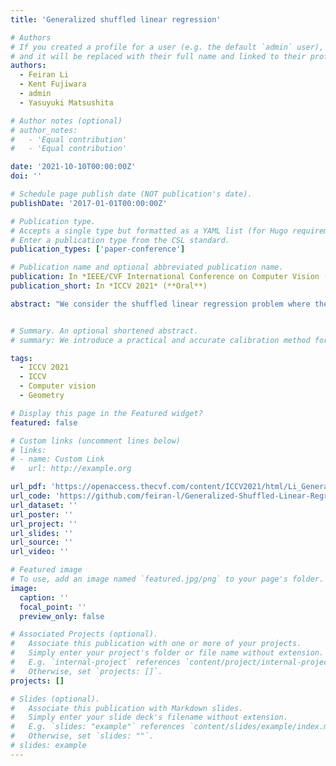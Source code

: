 ```yaml
---
title: 'Generalized shuffled linear regression'

# Authors
# If you created a profile for a user (e.g. the default `admin` user), write the username (folder name) here
# and it will be replaced with their full name and linked to their profile.
authors:
  - Feiran Li
  - Kent Fujiwara
  - admin
  - Yasuyuki Matsushita

# Author notes (optional)
# author_notes:
#   - 'Equal contribution'
#   - 'Equal contribution'

date: '2021-10-10T00:00:00Z'
doi: ''

# Schedule page publish date (NOT publication's date).
publishDate: '2017-01-01T00:00:00Z'

# Publication type.
# Accepts a single type but formatted as a YAML list (for Hugo requirements).
# Enter a publication type from the CSL standard.
publication_types: ['paper-conference']

# Publication name and optional abbreviated publication name.
publication: In *IEEE/CVF International Conference on Computer Vision (ICCV 2021)*, **Oral presentation**
publication_short: In *ICCV 2021* (**Oral**)

abstract: "We consider the shuffled linear regression problem where the correspondences between covariates and responses are unknown. While the existing formulation assumes an ideal underlying bijection in which all pieces of data should match, such an assumption barely holds in real-world applications due to either missing data or outliers. Therefore, in this work, we generalize the formulation of shuffled linear regression to a broader range of conditions where only part of the data should correspond. Moreover, we present a remarkably simple yet effective optimization algorithm with guaranteed global convergence. Distinct tasks validate the effectiveness of the proposed method."


# Summary. An optional shortened abstract.
# summary: We introduce a practical and accurate calibration method for camera spectral sensitivity using a diffraction grating.

tags:
  - ICCV 2021
  - ICCV
  - Computer vision
  - Geometry

# Display this page in the Featured widget?
featured: false

# Custom links (uncomment lines below)
# links:
# - name: Custom Link
#   url: http://example.org

url_pdf: 'https://openaccess.thecvf.com/content/ICCV2021/html/Li_Generalized_Shuffled_Linear_Regression_ICCV_2021_paper.html'
url_code: 'https://github.com/feiran-l/Generalized-Shuffled-Linear-Regression'
url_dataset: ''
url_poster: ''
url_project: ''
url_slides: ''
url_source: ''
url_video: ''

# Featured image
# To use, add an image named `featured.jpg/png` to your page's folder.
image:
  caption: ''
  focal_point: ''
  preview_only: false

# Associated Projects (optional).
#   Associate this publication with one or more of your projects.
#   Simply enter your project's folder or file name without extension.
#   E.g. `internal-project` references `content/project/internal-project/index.md`.
#   Otherwise, set `projects: []`.
projects: []

# Slides (optional).
#   Associate this publication with Markdown slides.
#   Simply enter your slide deck's filename without extension.
#   E.g. `slides: "example"` references `content/slides/example/index.md`.
#   Otherwise, set `slides: ""`.
# slides: example
---
```


<!-- {{% callout note %}}
Click the _Cite_ button above to demo the feature to enable visitors to import publication metadata into their reference management software.
{{% /callout %}}

{{% callout note %}}
Create your slides in Markdown - click the _Slides_ button to check out the example.
{{% /callout %}}

Add the publication's **full text** or **supplementary notes** here. You can use rich formatting such as including [code, math, and images](https://docs.hugoblox.com/content/writing-markdown-latex/). -->
